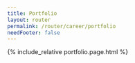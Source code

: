 ```yaml
---
title: Portfolio
layout: router
permalink: /router/career/portfolio
needFooter: false
---
```


<style>
  {% include_relative portfolio.page.css %}
</style>

{% include_relative portfolio.page.html %}
